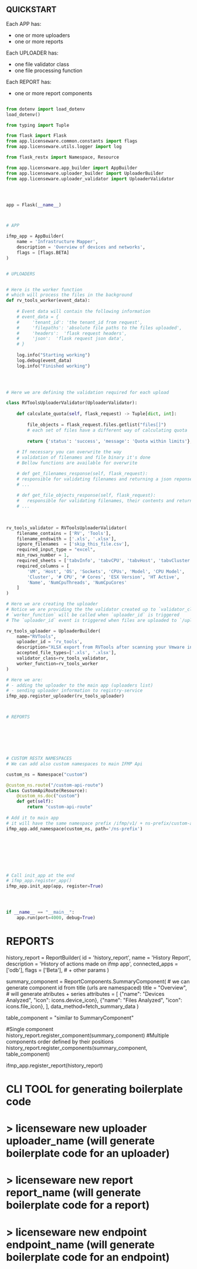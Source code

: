 
## QUICKSTART 

Each APP has:
- one or more uploaders
- one or more reports 

Each UPLOADER has:
- one file validator class
- one file processing function


Each REPORT has:
- one or more report components



```py

from dotenv import load_dotenv
load_dotenv()  

from typing import Tuple

from flask import Flask
from app.licenseware.common.constants import flags
from app.licenseware.utils.logger import log

from flask_restx import Namespace, Resource

from app.licenseware.app_builder import AppBuilder
from app.licenseware.uploader_builder import UploaderBuilder
from app.licenseware.uploader_validator import UploaderValidator




app = Flask(__name__)



# APP

ifmp_app = AppBuilder(
    name = 'Infrastructure Mapper',
    description = 'Overview of devices and networks',
    flags = [flags.BETA]
)


# UPLOADERS


# Here is the worker function 
# which will process the files in the background
def rv_tools_worker(event_data):
    
    # Event data will contain the following information
    # event_data = {
    #     'tenant_id': 'the tenant_id from request',
    #     'filepaths': 'absolute file paths to the files uploaded',
    #     'headers':  'flask request headers',
    #     'json':  'flask request json data',
    # }
    
    log.info("Starting working")
    log.debug(event_data)
    log.info("Finished working")
    



# Here we are defining the validation required for each upload

class RVToolsUploaderValidator(UploaderValidator):
    
    def calculate_quota(self, flask_request) -> Tuple[dict, int]:
        
        file_objects = flask_request.files.getlist("files[]")
        # each set of files have a different way of calculating quota
        
        return {'status': 'success', 'message': 'Quota within limits'}, 200
    
    # If necessary you can overwrite the way 
    # validation of filenames and file binary it's done
    # Bellow functions are available for overwrite

    # def get_filenames_response(self, flask_request): 
    # responsible for validating filenames and returning a json reponse, status code
    # ...
    
    # def get_file_objects_response(self, flask_request): 
    #   responsible for validating filenames, their contents and returning a json reponse, status code
    # ...
    
    

rv_tools_validator = RVToolsUploaderValidator(
    filename_contains = ['RV', 'Tools'],
    filename_endswith = ['.xls', '.xlsx'],
    ignore_filenames  = ['skip_this_file.csv'],
    required_input_type = "excel",
    min_rows_number = 1,
    required_sheets = ['tabvInfo', 'tabvCPU', 'tabvHost', 'tabvCluster'],
    required_columns = [
        'VM', 'Host', 'OS', 'Sockets', 'CPUs', 'Model', 'CPU Model',
        'Cluster', '# CPU', '# Cores', 'ESX Version', 'HT Active',
        'Name', 'NumCpuThreads', 'NumCpuCores'
    ]
)

# Here we are creating the uploader 
# Notice we are providing the the validator created up to `validator_class` parameter
# `worker_function` will be called when `uploader_id` is triggered
# The `uploader_id` event is triggered when files are uploaded to `/uploads/uploader_id/files` route

rv_tools_uploader = UploaderBuilder(
    name="RVTools", 
    uploader_id = 'rv_tools',
    description="XLSX export from RVTools after scanning your Vmware infrastructure.", 
    accepted_file_types=['.xls', '.xlsx'],
    validator_class=rv_tools_validator,
    worker_function=rv_tools_worker
)

# Here we are:
# - adding the uploader to the main app (uploaders list)
# - sending uploader information to registry-service
ifmp_app.register_uploader(rv_tools_uploader)



# REPORTS







# CUSTOM RESTX NAMESPACES
# We can add also custom namespaces to main IFMP Api

custom_ns = Namespace("custom")

@custom_ns.route("/custom-api-route")
class CustomApiRoute(Resource):    
    @custom_ns.doc("custom")
    def get(self):
        return "custom-api-route"
    
# Add it to main app 
# it will have the same namespace prefix /ifmp/v1/ + ns-prefix/custom-api-route
ifmp_app.add_namespace(custom_ns, path='/ns-prefix')








# Call init_app at the end
# ifmp_app.register_app()
ifmp_app.init_app(app, register=True)




if __name__ == "__main__":
    app.run(port=4000, debug=True)


```











# REPORTS


history_report = ReportBuilder(
    id = 'history_report',
    name = 'History Report',
    description = 'History of actions made on ifmp app',
    connected_apps = ['odb'],
    flags = ['Beta'],
    # + other params
)


summary_component = ReportComponents.SummaryComponent(
    # we can generate component id from title (urls are namespaced)
    title = "Overview",  
    # will generate atributes + series
    attributes = [
        {"name": "Devices Analyzed", "icon": icons.device_icon},
        {"name": "Files Analyzed", "icon": icons.file_icon}, 
    ],
    data_method=fetch_summary_data
)

table_component = "similar to SummaryComponent"

#Single component
history_report.register_component(summary_component)
#Multiple components order defined by their positions
history_report.register_components(summary_component, table_component)
 


ifmp_app.register_report(history_report)



# CLI TOOL for generating boilerplate code

# > licenseware new uploader uploader_name (will generate boilerplate code for an uploader)
# > licenseware new report report_name (will generate boilerplate code for a report)
# > licenseware new endpoint endpoint_name (will generate boilerplate code for an endpoint)


```